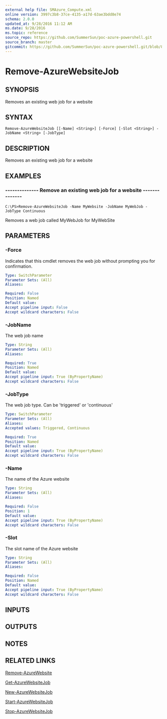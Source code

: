 ```yaml
---
external help file: SMAzure_Compute.xml
online version: 3997c3b8-37ce-4135-a17d-63ae3bdd8e74
schema: 2.0.0
updated_at: 9/28/2016 11:12 AM
ms.date: 9/28/2016
ms.topic: reference
source_repo: https://github.com/SummerSun/poc-azure-powershell.git
source_branch: master
gitcommit: https://github.com/SummerSun/poc-azure-powershell.git/blob/8903b0f1daa01932ac5fa167f377736de2df6709/azureps-cmdlets-docs/Service%20Management/Compute%20Cmdlets/v1.0/Remove-AzureWebsiteJob.md
---
```


# Remove-AzureWebsiteJob
## SYNOPSIS
Removes an existing web job for a website

## SYNTAX

```
Remove-AzureWebsiteJob [[-Name] <String>] [-Force] [-Slot <String>] -JobName <String> [-JobType]
```

## DESCRIPTION
Removes an existing web job for a website

## EXAMPLES

### --------------  Remove an existing web job for a website --------------
```
C:\PS>Remove-AzureWebsiteJob -Name MyWebsite -JobName MyWebJob -JobType Continuous
```

Removes a web job called MyWebJob for MyWebSite

## PARAMETERS

### -Force
Indicates that this cmdlet removes the web job without prompting you for confirmation.

```yaml
Type: SwitchParameter
Parameter Sets: (All)
Aliases: 

Required: False
Position: Named
Default value: 
Accept pipeline input: False
Accept wildcard characters: False
```

### -JobName
The web job name

```yaml
Type: String
Parameter Sets: (All)
Aliases: 

Required: True
Position: Named
Default value: 
Accept pipeline input: True (ByPropertyName)
Accept wildcard characters: False
```

### -JobType
The web job type.
Can be 'triggered' or 'continuous'

```yaml
Type: SwitchParameter
Parameter Sets: (All)
Aliases: 
Accepted values: Triggered, Continuous

Required: True
Position: Named
Default value: 
Accept pipeline input: True (ByPropertyName)
Accept wildcard characters: False
```

### -Name
The name of the Azure website

```yaml
Type: String
Parameter Sets: (All)
Aliases: 

Required: False
Position: 1
Default value: 
Accept pipeline input: True (ByPropertyName)
Accept wildcard characters: False
```

### -Slot
The slot name of the Azure website

```yaml
Type: String
Parameter Sets: (All)
Aliases: 

Required: False
Position: Named
Default value: 
Accept pipeline input: True (ByPropertyName)
Accept wildcard characters: False
```

## INPUTS

## OUTPUTS

## NOTES

## RELATED LINKS

[Remove-AzureWebsite](3997c3b8-37ce-4135-a17d-63ae3bdd8e74)

[Get-AzureWebsiteJob](5ef76b84-385f-419e-8aba-228d53ce2232)

[New-AzureWebsiteJob](89c77daa-24fd-4b27-b624-3486fe642722)

[Start-AzureWebsiteJob](33bc54a9-76a7-45cd-92d5-662e16354fa3)

[Stop-AzureWebsiteJob](9698753f-0bfc-4845-b74e-6c6bed38a430)

